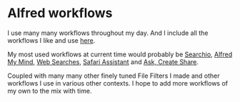 # Alfred workflows
I use many many workflows throughout my day. And I include all the workflows I like and use [here](https://github.com/learn-anything/alfred-workflows).

My most used workflows at current time would probably be [Searchio](https://github.com/deanishe/alfred-searchio), [Alfred My Mind](https://github.com/nikitavoloboev/alfred-my-mind), [Web Searches](https://github.com/nikitavoloboev/alfred-web-searches), [Safari Assistant](https://git.deanishe.net/deanishe/alfred-safari-assistant) and [Ask, Create Share](https://github.com/nikitavoloboev/alfred-ask-create-share).

Coupled with many many other finely tuned File Filters I made and other workflows I use in various other contexts. I hope to add more workflows of my own to the mix with time.